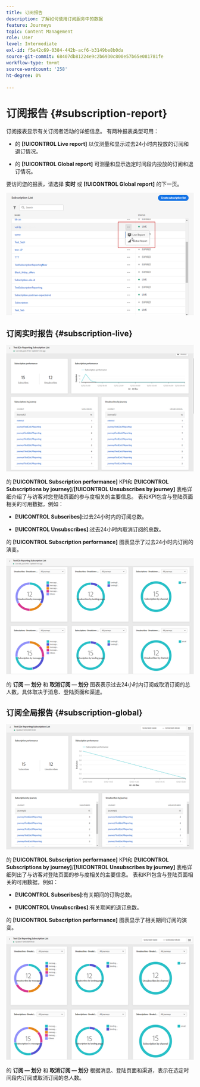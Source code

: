 ```yaml
---
title: 订阅报告
description: 了解如何使用订阅服务中的数据
feature: Journeys
topic: Content Management
role: User
level: Intermediate
exl-id: f5a42c69-0384-442b-acf6-b3149be8b0da
source-git-commit: 68407db81224e9c2b6930c800e57b65e081781fe
workflow-type: tm+mt
source-wordcount: '258'
ht-degree: 0%

---
```


# 订阅报告 {#subscription-report}

订阅报表显示有关订阅者活动的详细信息。 有两种报表类型可用：

* 的 **[!UICONTROL Live report]** 以仅测量和显示过去24小时内投放的订阅和退订情况。

* 的 **[!UICONTROL Global report]** 可测量和显示选定时间段内投放的订阅和退订情况。

要访问您的报表，请选择 **实时** 或 **[!UICONTROL Global report]** 的下一页。

![](../assets/subscription_report_6.png)

## 订阅实时报告 {#subscription-live}

![](../assets/subscription_report_3.png)

的 **[!UICONTROL Subscription performance]** KPI和 **[!UICONTROL Subscriptions by journey]**/**[!UICONTROL Unsubscribes by journey]** 表格详细介绍了与访客对您登陆页面的参与度相关的主要信息。 表和KPI包含与登陆页面相关的可用数据，例如：

* **[!UICONTROL Subscribes]**:过去24小时内的订阅总数。

* **[!UICONTROL Unsubscribes]**:过去24小时内取消订阅的总数。

的 **[!UICONTROL Subscription performance]** 图表显示了过去24小时内订阅的演变。

![](../assets/subscription_report_4.png)

的 **订阅 — 划分** 和 **取消订阅 — 划分** 图表表示过去24小时内订阅或取消订阅的总人数，具体取决于消息、登陆页面和渠道。

## 订阅全局报告 {#subscription-global}

![](../assets/subscription_report_1.png)

的 **[!UICONTROL Subscription performance]** KPI和 **[!UICONTROL Subscriptions by journey]**/**[!UICONTROL Unsubscribes by journey]** 表格详细列出了与访客对登陆页面的参与度相关的主要信息。 表和KPI包含与登陆页面相关的可用数据，例如：

* **[!UICONTROL Subscribes]**:有关期间的订购总数。

* **[!UICONTROL Unsubscribes]**:有关期间的退订总数。

的 **[!UICONTROL Subscription performance]** 图表显示了相关期间订阅的演变。

![](../assets/subscription_report_2.png)

的 **订阅 — 划分** 和 **取消订阅 — 划分** 根据消息、登陆页面和渠道，表示在选定时间段内订阅或取消订阅的总人数。
